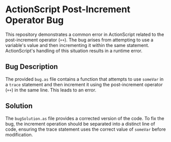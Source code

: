 # ActionScript Post-Increment Operator Bug

This repository demonstrates a common error in ActionScript related to the post-increment operator (`++`).  The bug arises from attempting to use a variable's value and then incrementing it within the same statement. ActionScript's handling of this situation results in a runtime error. 

## Bug Description

The provided `bug.as` file contains a function that attempts to use `someVar` in a `trace` statement and then increment it using the post-increment operator (`++`) in the same line. This leads to an error. 

## Solution

The `bugSolution.as` file provides a corrected version of the code. To fix the bug, the increment operation should be separated into a distinct line of code, ensuring the trace statement uses the correct value of `someVar` before modification.